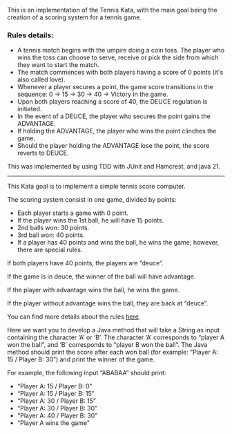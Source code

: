 This is an implementation of the Tennis Kata, with the main goal being the creation of a scoring system for a tennis game.

### Rules details:

- A tennis match begins with the umpire doing a coin toss. The player who wins the toss can choose to serve, receive or pick the side from which they want to start the match.
- The match commences with both players having a score of 0 points (it's also called love).
- Whenever a player secures a point, the game score transitions in the sequence: 0 -> 15 -> 30 -> 40 -> Victory in the game.
- Upon both players reaching a score of 40, the DEUCE regulation is initiated.
- In the event of a DEUCE, the player who secures the point gains the ADVANTAGE.
- If holding the ADVANTAGE, the player who wins the point clinches the game.
- Should the player holding the ADVANTAGE lose the point, the score reverts to DEUCE.

This was implemented by using TDD with JUnit and Hamcrest, and java 21.

---

This Kata goal is to implement a simple tennis score computer.

The scoring system consist in one game, divided by points:
- Each player starts a game with 0 point.
- If the player wins the 1st ball, he will have 15 points.
- 2nd balls won: 30 points.
- 3rd ball won: 40 points.
- If a player has 40 points and wins the ball, he wins the game; however, there are special rules.

If both players have 40 points, the players are “deuce”.

If the game is in deuce, the winner of the ball will have advantage.

If the player with advantage wins the ball, he wins the game.

If the player without advantage wins the ball, they are back at “deuce”.

You can find more details about the rules [here](http://en.wikipedia.org/wiki/Tennis#Scoring).

Here we want you to develop a Java method that will take a String as input containing the character ‘A’ or ‘B’. 
The character ‘A’ corresponds to “player A won the ball”, and ‘B’ corresponds to “player B won the ball”. 
The Java method should print the score after each won ball (for example: “Player A: 15 / Player B: 30”) 
and print the winner of the game.

For example, the following input “ABABAA” should print:

- “Player A: 15 / Player B: 0"
- “Player A: 15 / Player B: 15"
- “Player A: 30 / Player B: 15”
- “Player A: 30 / Player B: 30”
- “Player A: 40 / Player B: 30”
- “Player A wins the game"
